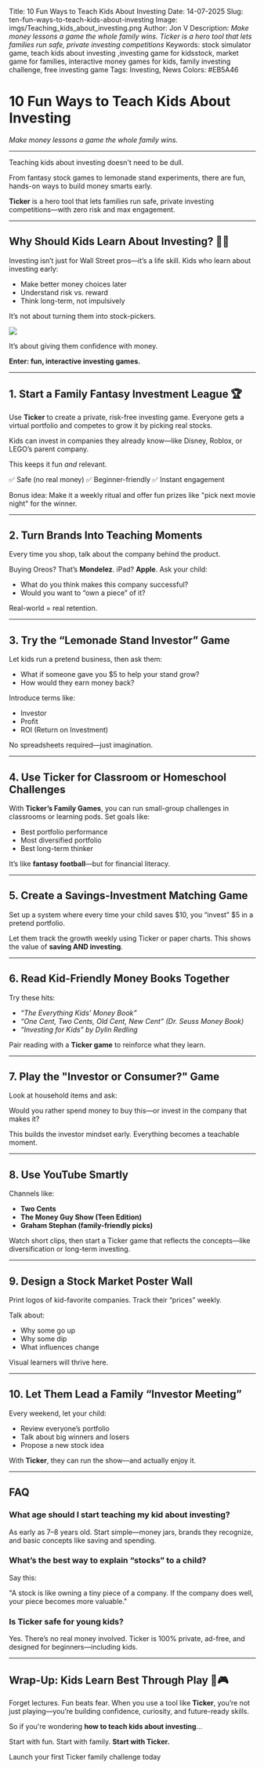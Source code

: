 Title: 10 Fun Ways to Teach Kids About Investing
Date: 14-07-2025
Slug: ten-fun-ways-to-teach-kids-about-investing
Image: imgs/Teaching_kids_about_investing.png
Author: Jon V
Description: _Make money lessons a game the whole family wins. Ticker is a hero tool that lets families run safe, private investing competitions_
Keywords: stock simulator game, teach kids about investing ,investing game for kidsstock, market game for families, interactive money games for kids, family investing challenge, free investing game
Tags: Investing, News
Colors: #EB5A46

# **10 Fun Ways to Teach Kids About Investing**

_Make money lessons a game the whole family wins._

---

Teaching kids about investing doesn't need to be dull.

From fantasy stock games to lemonade stand experiments, there are fun, hands-on ways to build money smarts early.

**Ticker** is a hero tool that lets families run safe, private investing competitions—with zero risk and max engagement.

---

## **Why Should Kids Learn About Investing? 🧒💡**

Investing isn’t just for Wall Street pros—it’s a life skill.
Kids who learn about investing early:

- Make better money choices later
- Understand risk vs. reward
- Think long-term, not impulsively

It’s not about turning them into stock-pickers.

![](../imgs/Teaching_kids_about_investing.png)

It’s about giving them confidence with money.

**Enter: fun, interactive investing games.**

---

## **1. Start a Family Fantasy Investment League 🏆**

Use **Ticker** to create a private, risk-free investing game.
Everyone gets a virtual portfolio and competes to grow it by picking real stocks.

Kids can invest in companies they already know—like Disney, Roblox, or LEGO’s parent company.

This keeps it fun _and_ relevant.

✅ Safe (no real money)
✅ Beginner-friendly
✅ Instant engagement

Bonus idea: Make it a weekly ritual and offer fun prizes like "pick next movie night" for the winner.

---

## **2. Turn Brands Into Teaching Moments**

Every time you shop, talk about the company behind the product.

Buying Oreos? That’s **Mondelez**. iPad? **Apple**.
Ask your child:

- What do you think makes this company successful?
- Would you want to “own a piece” of it?

Real-world = real retention.

---

## **3. Try the “Lemonade Stand Investor” Game**

Let kids run a pretend business, then ask them:

- What if someone gave you $5 to help your stand grow?
- How would they earn money back?

Introduce terms like:

- Investor
- Profit
- ROI (Return on Investment)

No spreadsheets required—just imagination.

---

## **4. Use Ticker for Classroom or Homeschool Challenges**

With **Ticker’s Family Games**, you can run small-group challenges in classrooms or learning pods.
Set goals like:

- Best portfolio performance
- Most diversified portfolio
- Best long-term thinker

It’s like **fantasy football**—but for financial literacy.

---

## **5. Create a Savings-Investment Matching Game**

Set up a system where every time your child saves $10, you “invest” $5 in a pretend portfolio.

Let them track the growth weekly using Ticker or paper charts.
This shows the value of **saving AND investing**.

---

## **6. Read Kid-Friendly Money Books Together**

Try these hits:

- _“The Everything Kids’ Money Book”_
- _“One Cent, Two Cents, Old Cent, New Cent” (Dr. Seuss Money Book)_
- _“Investing for Kids” by Dylin Redling_

Pair reading with a **Ticker game** to reinforce what they learn.

---

## **7. Play the "Investor or Consumer?" Game**

Look at household items and ask:

Would you rather spend money to buy this—or invest in the company that makes it?

This builds the investor mindset early. Everything becomes a teachable moment.

---

## **8. Use YouTube Smartly**

Channels like:

- **Two Cents**
- **The Money Guy Show (Teen Edition)**
- **Graham Stephan (family-friendly picks)**

Watch short clips, then start a Ticker game that reflects the concepts—like diversification or long-term investing.

---

## **9. Design a Stock Market Poster Wall**

Print logos of kid-favorite companies. Track their “prices” weekly.

Talk about:

- Why some go up
- Why some dip
- What influences change

Visual learners will thrive here.

---

## **10. Let Them Lead a Family “Investor Meeting”**

Every weekend, let your child:

- Review everyone’s portfolio
- Talk about big winners and losers
- Propose a new stock idea

With **Ticker**, they can run the show—and actually enjoy it.

---

## **FAQ**

### **What age should I start teaching my kid about investing?**

As early as 7–8 years old. Start simple—money jars, brands they recognize, and basic concepts like saving and spending.

### **What’s the best way to explain “stocks” to a child?**

Say this:

"A stock is like owning a tiny piece of a company. If the company does well, your piece becomes more valuable."

### **Is Ticker safe for young kids?**

Yes. There’s no real money involved. Ticker is 100% private, ad-free, and designed for beginners—including kids.

---

## **Wrap-Up: Kids Learn Best Through Play 🧠🎮**

Forget lectures. Fun beats fear.
When you use a tool like **Ticker**, you’re not just playing—you’re building confidence, curiosity, and future-ready skills.

So if you're wondering **how to teach kids about investing**…

Start with fun. Start with family. **Start with Ticker.**

Launch your first Ticker family challenge today
